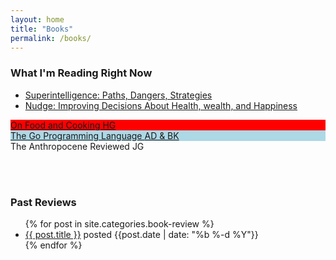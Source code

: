 ```yaml
---
layout: home
title: "Books"
permalink: /books/
---
```




### What I'm Reading Right Now
- [Superintelligence: Paths, Dangers, Strategies](https://www.goodreads.com/book/show/20527133-superintelligence)
- [Nudge: Improving Decisions About Health, wealth, and Happiness](https://www.goodreads.com/book/show/3450744-nudge)


<div class="bookshelf">
  <a href="https://www.goodreads.com/book/show/101255.On_Food_and_Cooking"> 
    <div class="book">
      <div class="side spine" style="background-color: red">
        <span class="spine-title"> On Food and Cooking </span>
        <span class="spine-author">
          HG
        </span>
      </div>
      <div class="side top"></div>
      <div
        class="side cover"
        style="background-image: url(https://i.gr-assets.com/images/S/compressed.photo.goodreads.com/books/1347221060l/101255.jpg)"
      ></div>
    </div>
  </a>
  <a href="https://www.gopl.io/"> 
    <div class="book">
      <div class="side spine" style="background-color: lightblue">
        <span class="spine-title"> The Go Programming Language </span>
        <span class="spine-author">
          AD & BK
        </span>
      </div>
      <div class="side top"></div>
      <div
        class="side cover"
        style="background-image: url(https://www.gopl.io/cover.png)"
      ></div>
    </div>
  </a>
      <div class="book">
      <div class="side spine">
        <span class="spine-title"> The Anthropocene Reviewed </span>
        <span class="spine-author">
          JG
        </span>
      </div>
      <div class="side top"></div>
      <div
        class="side cover"
        style="background-image: url(https://i.gr-assets.com/images/S/compressed.photo.goodreads.com/books/1616514130l/55145261.jpg)"
      ></div>
    </div>
</div>

<br/><br/>

### Past Reviews
<ul>
  {% for post in site.categories.book-review %}
    <li>
      <a href="{{ post.url }}">{{ post.title }}</a> posted {{post.date | date: "%b %-d %Y"}}
    </li>
  {% endfor %}
</ul>
